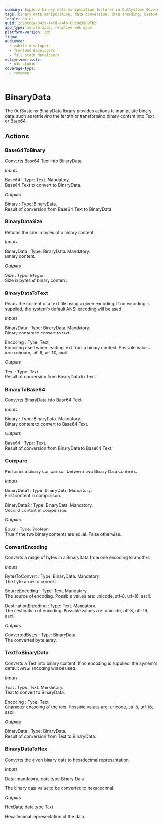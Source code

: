 ```yaml
---
summary: Explore binary data manipulation features in OutSystems Developer Cloud (ODC) with actions like Base64ToBinary and BinaryDataToText.
tags: binary data manipulation, data conversion, data encoding, base64 encoding, binary files
locale: en-us
guid: 2c98c66a-043a-44fd-a4b6-60c9d3969fbb
app_type: mobile apps, reactive web apps
platform-version: odc
figma:
audience:
  - mobile developers
  - frontend developers
  - full stack developers
outsystems-tools:
  - odc studio
coverage-type:
  - remember
---
```


# BinaryData

The OutSystems BinaryData library provides actions to manipulate binary data, such as retrieving the length or transforming binary content into Text or Base64.

## Actions

### Base64ToBinary

Converts Base64 Text into BinaryData.

_Inputs_

Base64
:   Type: Text. Mandatory.  
    Base64 Text to convert to BinaryData.

_Outputs_

Binary
:   Type: BinaryData.  
    Result of conversion from Base64 Text to BinaryData.

### BinaryDataSize

Returns the size in bytes of a binary content.

_Inputs_

BinaryData
:   Type: BinaryData. Mandatory.  
    Binary content.

_Outputs_

Size
:   Type: Integer.  
    Size in bytes of binary content.

### BinaryDataToText

Reads the content of a text file using a given encoding. If no encoding is supplied, the system's default ANSI encoding will be used.

_Inputs_

BinaryData
:   Type: BinaryData. Mandatory.  
    Binary content to convert to text.

Encoding
:   Type: Text.  
    Encoding used when reading text from a binary content. Possible values are: unicode, utf-8, utf-16, ascii.

_Outputs_

Text
:   Type: Text.  
    Result of conversion from BinaryData to Text.

### BinaryToBase64

Converts BinaryData into Base64 Text.

_Inputs_

Binary
:   Type: BinaryData. Mandatory.  
    Binary content to convert to Base64 Text.

_Outputs_

Base64
:   Type: Text.  
    Result of conversion from BinaryData to Base64 Text.

### Compare

Performs a binary comparison between two Binary Data contents.

_Inputs_

BinaryData1
:   Type: BinaryData. Mandatory.  
    First content in comparison.

BinaryData2
:   Type: BinaryData. Mandatory.  
    Second content in comparison.

_Outputs_

Equal
:   Type: Boolean.  
    True if the two binary contents are equal. False otherwise.

### ConvertEncoding

Converts a range of bytes in a BinaryData from one encoding to another.

_Inputs_

BytesToConvert
:   Type: BinaryData. Mandatory.  
    The byte array to convert.

SourceEncoding
:   Type: Text. Mandatory.  
    The source of encoding. Possible values are: unicode, utf-8, utf-16, ascii.

DestinationEncoding
:   Type: Text. Mandatory.  
    The destination of encoding. Possible values are: unicode, utf-8, utf-16, ascii.

_Outputs_

ConvertedBytes
:   Type: BinaryData.  
    The converted byte array.

### TextToBinaryData

Converts a Text into binary content. If no encoding is supplied, the system's default ANSI encoding will be used.

_Inputs_

Text
:   Type: Text. Mandatory.  
    Text to convert to BinaryData.

Encoding
:   Type: Text.  
    Character encoding of the text. Possible values are: unicode, utf-8, utf-16, ascii.

_Outputs_

BinaryData
:   Type: BinaryData.  
    Result of conversion from Text to BinaryData.

### BinaryDataToHex

Converts the given binary data to hexadecimal representation.

_Inputs_

Data: mandatory; data type Binary Data

The binary data value to be converted to hexadecimal.

_Outputs_

HexData; data type Text

Hexadecimal representation of the data.
